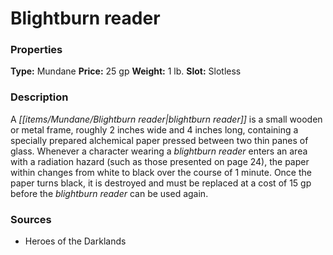 ﻿---
Title: "Blightburn reader"
Type: "Mundane"
Price: "25 gp"
Weight: "1 lb."
Slot: "Slotless"
Description: |
  "A blightburn reader is a small wooden or metal frame, roughly 2 inches wide and 4 inches long, containing a specially prepared alchemical paper pressed between two thin panes of glass. Whenever a character wearing a blightburn reader enters an area with a radiation hazard (such as those presented on page 24), the paper within changes from white to black over the course of 1 minute. Once the paper turns black, it is destroyed and must be replaced at a cost of 15 gp before the blightburn reader can be used again."
Sources: "['Heroes of the Darklands']"
---

# Blightburn reader

### Properties

**Type:** Mundane **Price:** 25 gp **Weight:** 1 lb. **Slot:** Slotless

### Description

A _[[items/Mundane/Blightburn reader|blightburn reader]]_ is a small wooden or metal frame, roughly 2 inches wide and 4 inches long, containing a specially prepared alchemical paper pressed between two thin panes of glass. Whenever a character wearing a _blightburn reader_ enters an area with a radiation hazard (such as those presented on page 24), the paper within changes from white to black over the course of 1 minute. Once the paper turns black, it is destroyed and must be replaced at a cost of 15 gp before the _blightburn reader_ can be used again.

### Sources

* Heroes of the Darklands